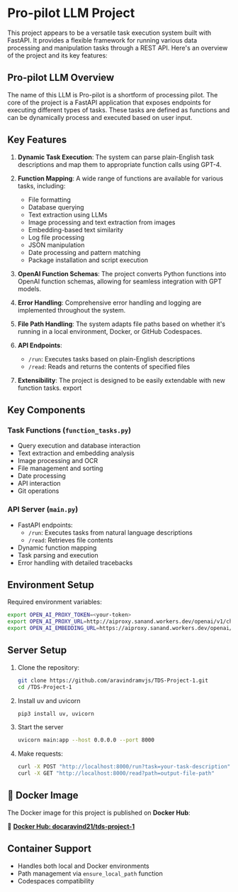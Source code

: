 # Pro-pilot LLM Project

This project appears to be a versatile task execution system built with FastAPI. It provides a flexible framework for running various data processing and manipulation tasks through a REST API. Here's an overview of the project and its key features:

## Pro-pilot LLM Overview

The name of this LLM is Pro-pilot is a shortform of processing pilot. The core of the project is a FastAPI application that exposes endpoints for executing different types of tasks. These tasks are defined as functions and can be dynamically process and executed based on user input.

## Key Features

1. **Dynamic Task Execution**: The system can parse plain-English task descriptions and map them to appropriate function calls using GPT-4.

2. **Function Mapping**: A wide range of functions are available for various tasks, including:
   - File formatting
   - Database querying
   - Text extraction using LLMs
   - Image processing and text extraction from images
   - Embedding-based text similarity
   - Log file processing
   - JSON manipulation
   - Date processing and pattern matching
   - Package installation and script execution

3. **OpenAI Function Schemas**: The project converts Python functions into OpenAI function schemas, allowing for seamless integration with GPT models.

4. **Error Handling**: Comprehensive error handling and logging are implemented throughout the system.

5. **File Path Handling**: The system adapts file paths based on whether it's running in a local environment, Docker, or GitHub Codespaces.

6. **API Endpoints**: 
   - `/run`: Executes tasks based on plain-English descriptions
   - `/read`: Reads and returns the contents of specified files

7. **Extensibility**: The project is designed to be easily extendable with new function tasks.
export 

## Key Components

### Task Functions (`function_tasks.py`)
- Query execution and database interaction
- Text extraction and embedding analysis
- Image processing and OCR
- File management and sorting
- Date processing
- API interaction
- Git operations

### API Server (`main.py`)
- FastAPI endpoints:
  - `/run`: Executes tasks from natural language descriptions
  - `/read`: Retrieves file contents
- Dynamic function mapping
- Task parsing and execution
- Error handling with detailed tracebacks

## Environment Setup

Required environment variables:
```bash
export OPEN_AI_PROXY_TOKEN=<your-token>
export OPEN_AI_PROXY_URL=http://aiproxy.sanand.workers.dev/openai/v1/chat/completions
export OPEN_AI_EMBEDDING_URL=https://aiproxy.sanand.workers.dev/openai/v1/embeddings
```

## Server Setup

1. Clone the repository:
   ```bash
   git clone https://github.com/aravindramvjs/TDS-Project-1.git
   cd /TDS-Project-1
   ```

2. Install uv and uvicorn
    ```bash
    pip3 install uv, uvicorn
    ```

3. Start the server
    ```bash
    uvicorn main:app --host 0.0.0.0 --port 8000
    ```

3. Make requests:
    ```bash
    curl -X POST "http://localhost:8000/run?task=your-task-description"
    curl -X GET "http://localhost:8000/read?path=output-file-path"
    ```

## 🐳 Docker Image

The Docker image for this project is published on **Docker Hub**:

🔗 **[Docker Hub: docaravind21/tds-project-1](https://hub.docker.com/repository/docker/docaravind21/tds-project-1/general)**
## Container Support
- Handles both local and Docker environments
- Path management via `ensure_local_path` function
- Codespaces compatibility




